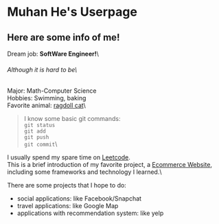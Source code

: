 # Muhan He's Userpage
## Here are some info of me!
Dream job: **SoftWare Engineer!**\
###### Although it is hard to be\
Major: Math-Computer Science\
Hobbies: Swimming, baking\
Favorite animal: [ragdoll cat](https://imagesvc.meredithcorp.io/v3/mm/image?url=https%3A%2F%2Fstatic.onecms.io%2Fwp-content%2Fuploads%2Fsites%2F47%2F2020%2F09%2F24%2Fragdoll-554742943-2000.jpg)\


> I know some basic git commands:\
`git status`\
`git add`\
`git push`\
`git commit`\

I usually spend my spare time on [Leetcode](https://leetcode.com).\
This is a brief introduction of my favorite project, a [Ecommerce Website](/Done-Project-eg.md), including some frameworks and technology I learned.\


There are some projects that I hope to do:
- social applications: like Facebook/Snapchat
- travel applications: like Google Map
- applications with recommendation system: like yelp



